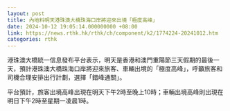 ```yaml
---
layout: post
title: 內地料明天港珠澳大橋珠海口岸將迎來出境「極度高峰」
date: 2024-10-12 19:05:14.000000000 +08:00
link: https://news.rthk.hk/rthk/ch/component/k2/1774224-20241012.htm
categories: rthk
---
```


港珠澳大橋統一信息發布平台表示，明天是香港和澳門重陽節三天假期的最後一天，預計港珠澳大橋珠海口岸將迎來旅客、車輛出境的「極度高峰」，呼籲旅客和司機合理安排出行計劃，選擇「錯峰通關」。

平台預計，旅客出境高峰出現在明天下午2時至晚上10時；車輛出境高峰則出現在明日下午2時至星期一凌晨1時。
